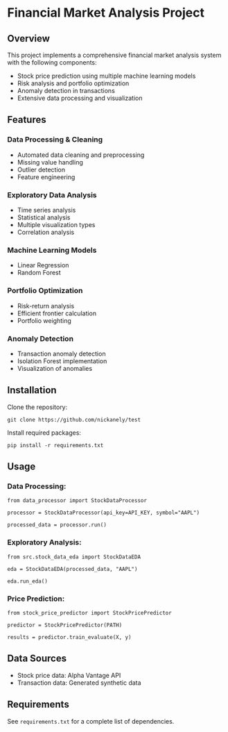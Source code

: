 # Financial Market Analysis Project
## Overview

This project implements a comprehensive financial market analysis system with the following components:

- Stock price prediction using multiple machine learning models
- Risk analysis and portfolio optimization
- Anomaly detection in transactions
- Extensive data processing and visualization

## Features

### Data Processing & Cleaning

- Automated data cleaning and preprocessing
- Missing value handling
- Outlier detection
- Feature engineering

### Exploratory Data Analysis

- Time series analysis
- Statistical analysis
- Multiple visualization types
- Correlation analysis


### Machine Learning Models

- Linear Regression
- Random Forest


### Portfolio Optimization

- Risk-return analysis
- Efficient frontier calculation
- Portfolio weighting


### Anomaly Detection

- Transaction anomaly detection
- Isolation Forest implementation
- Visualization of anomalies



## Installation

Clone the repository:

`git clone https://github.com/nickanely/test`

Install required packages:

`pip install -r requirements.txt`

## Usage

### Data Processing:

`from data_processor import StockDataProcessor`

`processor = StockDataProcessor(api_key=API_KEY, symbol="AAPL")`

`processed_data = processor.run()`

### Exploratory Analysis:

`from src.stock_data_eda import StockDataEDA`

`eda = StockDataEDA(processed_data, "AAPL")`

`eda.run_eda()`

### Price Prediction:

`from stock_price_predictor import StockPricePredictor`

`predictor = StockPricePredictor(PATH)`

`results = predictor.train_evaluate(X, y)`

## Data Sources

- Stock price data: Alpha Vantage API
- Transaction data: Generated synthetic data

## Requirements
See `requirements.txt` for a complete list of dependencies.

